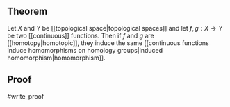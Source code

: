 ## Theorem
Let $X$ and $Y$ be [[topological space|topological spaces]] and let $f,g:X\to Y$ be two [[continuous]] functions. Then if $f$ and $g$ are [[homotopy|homotopic]], they induce the same [[continuous functions induce homomorphisms on homology groups|induced homomorphism|homomorphism]].
## Proof
#write_proof 